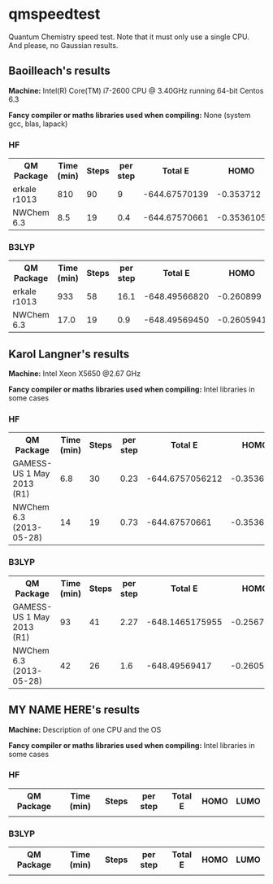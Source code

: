 qmspeedtest
===========

Quantum Chemistry speed test. Note that it must only use a single CPU. And please, no Gaussian results.

Baoilleach's results
--------------------

**Machine:** Intel(R) Core(TM) i7-2600 CPU @ 3.40GHz running 64-bit Centos 6.3

**Fancy compiler or maths libraries used when compiling:** None (system gcc, blas, lapack)

### HF
<table>
<tr>
<th>QM Package</th><th>Time (min)</th><th>Steps</th><th>per step</th>
<th>Total E</th><th>HOMO</th><th>LUMO</th>
</tr>
<tr>
<td>erkale r1013</td><td>810</td>
<td>90</td><td>9</td>
<td>-644.67570139</td>
<td>-0.353712</td>
<td>0.074269</td>
</tr>
<tr>
<td>NWChem 6.3</td><td>8.5</td>
<td>19</td><td>0.4</td>
<td>-644.67570661</td>
<td>-0.3536105</td>
<td>0.07435040</td>
</tr>
</table>

### B3LYP
<table>
<tr>
<th>QM Package</th><th>Time (min)</th><th>Steps</th><th>per step</th>
<th>Total E</th><th>HOMO</th><th>LUMO</th>
</tr>
<tr>
<td>erkale r1013</td><td>933</td>
<td>58</td><td>16.1</td>
<td>-648.49566820</td>
<td>-0.260899</td>
<td>-0.064457</td>
</tr>
<tr>
<td>NWChem 6.3</td><td>17.0</td>
<td>19</td><td>0.9</td>
<td>-648.49569450</td>
<td>-0.2605941</td>
<td>-0.06439398</td>
</tr>
</table>

Karol Langner's results
----------------------

**Machine:** Intel Xeon X5650 @2.67 GHz

**Fancy compiler or maths libraries used when compiling:** Intel libraries in some cases

### HF
<table>
<tr>
<th>QM Package</th><th>Time (min)</th><th>Steps</th><th>per step</th>
<th>Total E</th><th>HOMO</th><th>LUMO</th>
</tr>
<tr>
<td>GAMESS-US 1 May 2013 (R1)</td><td>6.8</td>
<td>30</td><td>0.23</td>
<td>-644.6757056212</td>
<td>-0.3536</td>
<td>0.0744</td>
</tr>
<tr>
<td>NWChem 6.3 (2013-05-28)</td><td>14</td>
<td>19</td><td>0.73</td>
<td>-644.67570661</td>
<td>-0.3536105</td>
<td>0.07435040</td>
</tr>
</table>

### B3LYP
<table>
<tr>
<th>QM Package</th><th>Time (min)</th><th>Steps</th><th>per step</th>
<th>Total E</th><th>HOMO</th><th>LUMO</th>
</tr>
<tr>
<td>GAMESS-US 1 May 2013 (R1)</td><td>93</td>
<td>41</td><td>2.27</td>
<td>-648.1465175955</td>
<td>-0.2567</td>
<td>-0.0607</td>
</tr>
<tr>
<td>NWChem 6.3 (2013-05-28)</td><td>42</td>
<td>26</td><td>1.6</td>
<td>-648.49569417</td>
<td>-0.2605703</td>
<td>-0.06439253</td>
</tr>
</table>

MY NAME HERE's results
----------------------

**Machine:** Description of one CPU and the OS

**Fancy compiler or maths libraries used when compiling:** Intel libraries in some cases

### HF
<table>
<tr>
<th>QM Package</th><th>Time (min)</th><th>Steps</th><th>per step</th>
<th>Total E</th><th>HOMO</th><th>LUMO</th>
</tr>
<tr>
<td></td><td></td>
<td></td><td></td>
<td></td>
<td></td>
<td></td>
</tr>
</table>

### B3LYP
<table>
<tr>
<th>QM Package</th><th>Time (min)</th><th>Steps</th><th>per step</th>
<th>Total E</th><th>HOMO</th><th>LUMO</th>
</tr>
<tr>
<td></td><td></td>
<td></td><td></td>
<td></td>
<td></td>
<td></td>
</tr>
</table>
